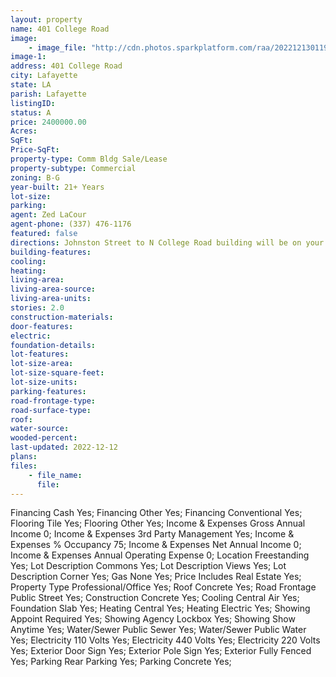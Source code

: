 ```yaml
---
layout: property
name: 401 College Road
image:
    - image_file: "http://cdn.photos.sparkplatform.com/raa/20221213011932274722000000.jpg"
image-1:
address: 401 College Road
city: Lafayette
state: LA
parish: Lafayette
listingID: 
status: A
price: 2400000.00
Acres: 
SqFt: 
Price-SqFt: 
property-type: Comm Bldg Sale/Lease
property-subtype: Commercial
zoning: B-G
year-built: 21+ Years
lot-size: 
parking: 
agent: Zed LaCour
agent-phone: (337) 476-1176
featured: false
directions: Johnston Street to N College Road building will be on your left. Building is at the intersection of Bertrand Drive and North College Road.
building-features: 
cooling: 
heating: 
living-area: 
living-area-source: 
living-area-units: 
stories: 2.0
construction-materials: 
door-features: 
electric: 
foundation-details: 
lot-features: 
lot-size-area: 
lot-size-square-feet: 
lot-size-units: 
parking-features: 
road-frontage-type: 
road-surface-type: 
roof: 
water-source: 
wooded-percent: 
last-updated: 2022-12-12
plans: 
files:
    - file_name:
      file:
---
```

Financing	Cash	Yes;
Financing	Other	Yes;
Financing	Conventional	Yes;
Flooring	Tile	Yes;
Flooring	Other	Yes;
Income & Expenses	Gross Annual Income	0;
Income & Expenses	3rd Party Management	Yes;
Income & Expenses	% Occupancy	75;
Income & Expenses	Net Annual Income	0;
Income & Expenses	Annual Operating Expense	0;
Location	Freestanding	Yes;
Lot Description	Commons	Yes;
Lot Description	Views	Yes;
Lot Description	Corner	Yes;
Gas	None	Yes;
Price Includes	Real Estate	Yes;
Property Type	Professional/Office	Yes;
Roof	Concrete	Yes;
Road Frontage	Public Street	Yes;
Construction	Concrete	Yes;
Cooling	Central Air	Yes;
Foundation	Slab	Yes;
Heating	Central	Yes;
Heating	Electric	Yes;
Showing	Appoint Required	Yes;
Showing	Agency Lockbox	Yes;
Showing	Show Anytime	Yes;
Water/Sewer	Public Sewer	Yes;
Water/Sewer	Public Water	Yes;
Electricity	110 Volts	Yes;
Electricity	440 Volts	Yes;
Electricity	220 Volts	Yes;
Exterior	Door Sign	Yes;
Exterior	Pole Sign	Yes;
Exterior	Fully Fenced	Yes;
Parking	Rear Parking	Yes;
Parking	Concrete	Yes;

